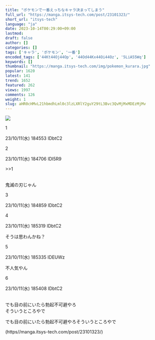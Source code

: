 ```yaml
---
title: "ポケモンで一番えっちなキャラ決まってしまう"
full_url: "https://manga.itsys-tech.com/post/23101323/"
short_url: "itsys-tech"
language: "ja"
date: 2023-10-14T00:29:00+09:00
lastmod: 
draft: false
author: []
categories: []
tags: ['キャラ', 'ポケモン', '一番']
encoded_tags: ['44Kt44Oj44Op', '44Od44Kx44Oi44Oz', '5LiA55Wq']
keywords: []
thumbnail: "https://manga.itsys-tech.com/img/pokemon_kurara.jpg"
popular: 1620
latest: 141
trend: 1652
featured: 262
views: 1997
comments: 126
weight: 1
slug: aHR0cHMvL21hbmdhLml0c3lzLXRlY2guY29tL3Bvc3QvMjMxMDEzMjMv
---
```


![](https://manga.itsys-tech.com/img/pokemon_kurara.jpg)

<div><p class='t_h'>1 <p>23/10/11(水) 184553 IDbtC2</p></p><p class='t_h'>2 <p>23/10/11(水) 184706 IDl5R9</p></p><p class='t_b'><p class='anchor'>>>1</p><br>鬼滅の刃じゃん</p><p class='t_h'>3 <p>23/10/11(水) 184859 IDbtC2</p></p><p class='t_h'>4 <p>23/10/11(水) 185319 IDbtC2</p></p><p class='t_b'>そうは思わんかね？</p><p class='t_h'>5 <p>23/10/11(水) 185335 IDEUWz</p></p><p class='t_b'>不人気やん</p><p class='t_h'>6 <p>23/10/11(水) 185408 IDbtC2</p></p><blockquote class='imgur-embed-pub'></blockquote><br>でも目の前にいたら勃起不可避やろ<br>そういうところやで<p>でも目の前にいたら勃起不可避やろそういうところやで</p></div>

(https//manga.itsys-tech.com/post/23101323/)
